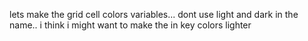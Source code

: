 lets make the grid cell colors variables... dont use light and dark in the name.. i think i might want to make the in key colors lighter